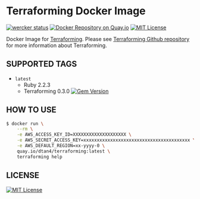 # Terraforming Docker Image

[![wercker status](https://app.wercker.com/status/b5ecd00415c62dbfafcc87d3f82c16e2/s "wercker status")](https://app.wercker.com/project/bykey/b5ecd00415c62dbfafcc87d3f82c16e2)
[![Docker Repository on Quay.io](https://quay.io/repository/dtan4/terraforming/status "Docker Repository on Quay.io")](https://quay.io/repository/dtan4/terraforming)
[![MIT License](http://img.shields.io/badge/license-MIT-blue.svg?style=flat)](LICENSE)

Docker Image for [Terraforming](https://github.com/dtan4/terraforming).
Please see [Terraforming Github repository](https://github.com/dtan4/terraforming) for more information about Terraforming.

## SUPPORTED TAGS

- `latest`
  - Ruby 2.2.3
  - Terraforming 0.3.0 [![Gem Version](https://badge.fury.io/rb/terraforming.svg)](http://badge.fury.io/rb/terraforming)


## HOW TO USE

```bash
$ docker run \
    --rm \
    -e AWS_ACCESS_KEY_ID=XXXXXXXXXXXXXXXXXXXX \
    -e AWS_SECRET_ACCESS_KEY=xxxxxxxxxxxxxxxxxxxxxxxxxxxxxxxxxxxxxxxx \
    -e AWS_DEFAULT_REGION=xx-yyyy-0 \
    quay.io/dtan4/terraforming:latest \
    terraforming help
```

## LICENSE
[![MIT License](http://img.shields.io/badge/license-MIT-blue.svg?style=flat)](LICENSE)

